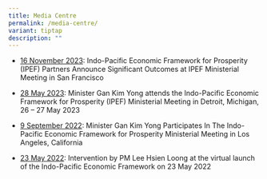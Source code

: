 ```yaml
---
title: Media Centre
permalink: /media-centre/
variant: tiptap
description: ""
---
```

<ul>
<li>
<p><a href="https://www.mti.gov.sg/-/media/MTI/Newsroom/Press-Releases/2023/11/MTI-Press-Release-on-IPEF-Ministerial-Meeting-16-November-2023.pdf" rel="noopener noreferrer nofollow" target="_blank">16 November 2023</a>:
Indo-Pacific Economic Framework for Prosperity (IPEF) Partners Announce
Significant Outcomes at IPEF Ministerial Meeting in San Francisco</p>
<p></p>
</li>
<li>
<p><a href="https://www.mti.gov.sg/Newsroom/Press-Releases/2023/05/Minister-Gan-Kim-Yong-attends-the-Indo-Pacific-Economic-Framework-for-Prosperity-Ministerial-Meeting" rel="noopener noreferrer nofollow" target="_blank">28 May 2023</a>:
Minister Gan Kim Yong attends the Indo-Pacific Economic Framework for Prosperity
(IPEF) Ministerial Meeting in Detroit, Michigan, 26 – 27 May 2023</p>
<p></p>
</li>
<li>
<p><a href="https://www.mti.gov.sg/Newsroom/Press-Releases/2022/09/Minister-Gan-Kim-Yong-Participates-In-The-IPEF-Ministerial-Meeting-In-Los-Angeles" rel="noopener noreferrer nofollow" target="_blank">9 September 2022</a>:
Minister Gan Kim Yong Participates In The Indo-Pacific Economic Framework
for Prosperity Ministerial Meeting in Los Angeles, California</p>
<p></p>
</li>
<li>
<p><a href="https://www.pmo.gov.sg/Newsroom/Intervention-by-PM-Lee-Hsien-Loong-at-theVirtual-Launch-of-the-Indo-Pacific-Economic-Framework" rel="noopener noreferrer nofollow" target="_blank">23 May 2022</a>:
Intervention by PM Lee Hsien Loong at the virtual launch of the Indo-Pacific
Economic Framework on 23 May 2022
<br>
</p>
</li>
</ul>
<p></p>
